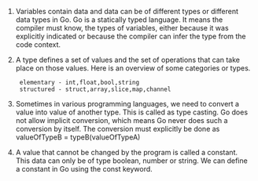 1. Variables contain data and data can be of different types or different data types in Go. Go is a statically typed language. It means the compiler must know, the types of variables, either because it was explicitly indicated or because the compiler can infer the type from the code context.

2. A type defines a set of values and the set of operations that can take place on those values. Here is an overview of some categories or types.

        elementary - int,float,bool,string
        structured - struct,array,slice,map,channel

3. Sometimes in various programming languages, we need to convert a value into value of another type. This is called as type casting. Go does not allow implicit conversion, which means Go never does such a conversion by itself. The conversion must explicitly be done as valueOfTypeB = typeB(valueOfTypeA)

4. A value that cannot be changed by the program is called a constant. This data can only be of type boolean, number or string. We can define a constant in Go using the const keyword.

